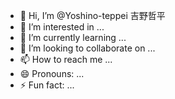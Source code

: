 - 👋 Hi, I’m @Yoshino-teppei 吉野哲平
- 👀 I’m interested in ...
- 🌱 I’m currently learning ...
- 💞️ I’m looking to collaborate on ...
- 📫 How to reach me ...
- 😄 Pronouns: ...
- ⚡ Fun fact: ...

<!---
Yoshino-teppei/Yoshino-teppei is a ✨ special ✨ repository because its `README.md` (this file) appears on your GitHub profile.
You can click the Preview link to take a look at your changes.
--->
